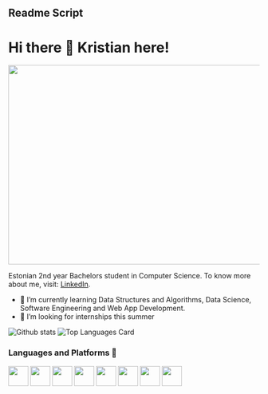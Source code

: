 ## Readme Script 


# Hi there 👋 Kristian here!

<p align="center">

  <img src="https://github.com/kristiantamm/kristiantamm/assets/66665144/d2afa21e-8135-4589-b665-7f027f83433e" height="400px" width="1000px">
</p>
<p>
Estonian 2nd year Bachelors student in Computer Science. To know more about me, visit: <a href="https://www.linkedin.com/in/tammkristian/">LinkedIn</a>.
</p>

- 🌱 I’m currently learning Data Structures and Algorithms, Data Science, Software Engineering and Web App Development.
- 🤝 I’m looking for internships this summer


![Github stats](https://github-readme-stats.vercel.app/api?username=kristiantamm&theme=highcontrast&show_icons=true&count_private=true)
![Top Languages Card](https://github-readme-stats.vercel.app/api/top-langs/?username=kristiantamm&layout=compact)


### Languages and Platforms 🦄

<code><img height="40" src="https://abrudz.github.io/logos/Python.svg"></code>
<code><img height="40" src="https://abrudz.github.io/logos/Java.svg"></code>
<code><img height="40" src="https://abrudz.github.io/logos/JS.svg"></code>
<code><img height="40" src="https://raw.githubusercontent.com/shinokada/shinokada/master/assets/jupiter-notebook.png"></code>
<code><img height="40" src="https://github.com/bablubambal/All_logo_and_pictures/blob/main/frameworks/vuejs.svg"></code>
<code><img height="40" src="https://github.com/bablubambal/All_logo_and_pictures/blob/main/others/html.svg"></code>
<code><img height="40" src="https://github.com/bablubambal/All_logo_and_pictures/blob/main/others/css.svg"></code>
<code><img height="40" src="https://github.com/bablubambal/All_logo_and_pictures/blob/main/frameworks/vuejs.svg"></code>
